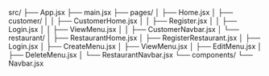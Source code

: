 src/
├── App.jsx
├── main.jsx
├── pages/
│   ├── Home.jsx
│   ├── customer/
│   │   ├── CustomerHome.jsx
│   │   ├── Register.jsx 
│   │   ├── Login.jsx
│   │   ├── ViewMenu.jsx
│   │   ├── CustomerNavbar.jsx
│   └── restaurant/
│       ├── RestaurantHome.jsx
│       ├── RegisterRestaurant.jsx
│       ├── Login.jsx
│       ├── CreateMenu.jsx
│       ├── ViewMenu.jsx
│       ├── EditMenu.jsx
│       ├── DeleteMenu.jsx
│       └── RestaurantNavbar.jsx
└── components/
    └── Navbar.jsx

